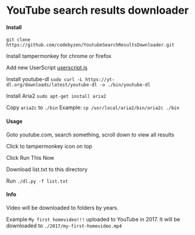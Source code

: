 YouTube search results downloader
=================================

#### Install ####
`git clone https://github.com/codebyzen/YoutubeSearchResultsDownloader.git`

Install tampermonkey for chrome or firefox

Add new UserScript [userscript.js](userscript.js)

Install youtube-dl `sudo curl -L https://yt-dl.org/downloads/latest/youtube-dl -o ./bin/youtube-dl`

Install Aria2 `sudo apt-get install aria2`

Copy `aria2c` to `./bin` Example: `cp /usr/local/aria2/bin/aria2c ./bin`


#### Usage #####
Goto youtube.com, search something, scroll down to view all results

Click to tampermonkey icon on top

Click Run This Now

Download list.txt to this directory

Run `./dl.py -f list.txt`

#### Info ####
Video will be downloaded to folders by years.

Example `My first homevideo!!!` uploaded to YouTube in 2017. It will be downloaded to `./2017/my-first-homevideo.mp4`
